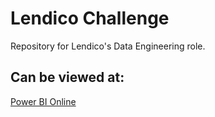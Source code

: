 # Lendico Challenge
Repository for Lendico's Data Engineering role.

## Can be viewed at:

[Power BI Online](https://app.powerbi.com/reportEmbed?reportId=ba0ab76e-26e3-4416-96e2-a5cc57dc6f82&autoAuth=true&ctid=567ca50b-f198-4b11-bf79-f378e335c9c0&config=eyJjbHVzdGVyVXJsIjoiaHR0cHM6Ly93YWJpLXNvdXRoLWNlbnRyYWwtdXMtcmVkaXJlY3QuYW5hbHlzaXMud2luZG93cy5uZXQvIn0%3D)
